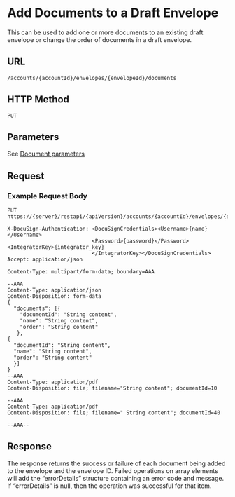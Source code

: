 # Add Documents to a Draft Envelope

This can be used to add one or more documents to an existing draft envelope
or change the order of documents in a draft envelope.

## URL

    /accounts/{accountId}/envelopes/{envelopeId}/documents

## HTTP Method

    PUT

## Parameters

See [Document parameters](https://www.docusign.com/p/RESTAPIGuide/Content/REST%20API%20References/Document%20Parameters.htm)

## Request

### Example Request Body

    PUT https://{server}/restapi/{apiVersion}/accounts/{accountId}/envelopes/{envelopeId}/documents
    
    X-DocuSign-Authentication: <DocuSignCredentials><Username>{name}</Username>
                               <Password>{password}</Password><IntegratorKey>{integrator_key}
                               </IntegratorKey></DocuSignCredentials>
    Accept: application/json
    
    Content-Type: multipart/form-data; boundary=AAA
    
    --AAA
    Content-Type: application/json
    Content-Disposition: form-data
    {
      "documents": [{
        "documentId": "String content",
        "name": "String content",
        "order": "String content"
       },
    {
      "documentId": "String content",
      "name": "String content",
      "order": "String content"
      }]
    }
    --AAA
    Content-Type: application/pdf
    Content-Disposition: file; filename="String content"; documentId=10
    
    --AAA
    Content-Type: application/pdf
    Content-Disposition: file; filename=" String content"; documentId=40
    
    --AAA--
    
## Response
    
The response returns the success or failure of each document being added to the envelope and the envelope ID. Failed operations on array elements will add the “errorDetails” structure containing an error code and message. If “errorDetails” is null, then the operation was successful for that item.

